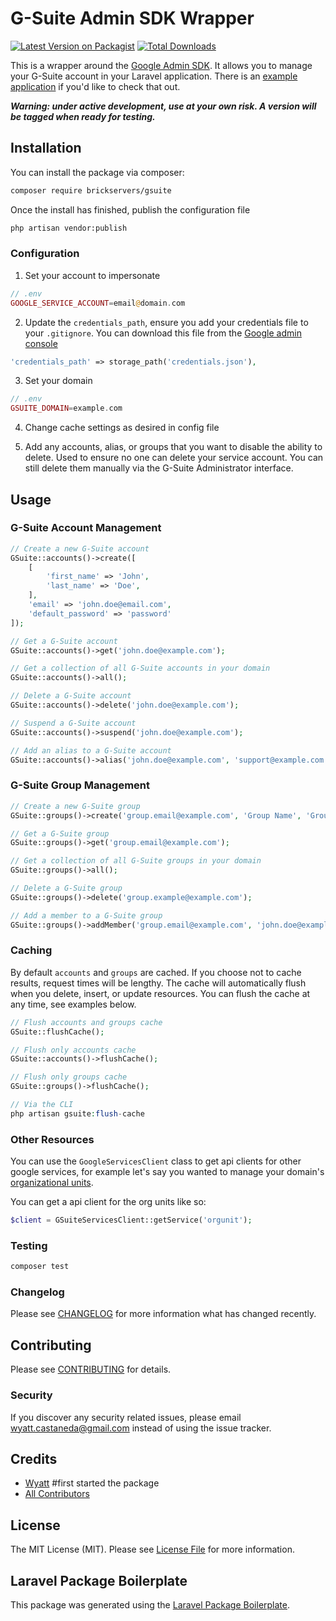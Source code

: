 # G-Suite Admin SDK Wrapper

[![Latest Version on Packagist](https://img.shields.io/packagist/v/brickservers/gsuite.svg?style=flat-square)](https://packagist.org/packages/brickservers/gsuite)
[![Total Downloads](https://poser.pugx.org/brickservers/gsuite/downloads)](//packagist.org/packages/brickservers/gsuite)

This is a wrapper around the
[Google Admin SDK](https://developers.google.com/admin-sdk/). It allows you to
manage your G-Suite account in your Laravel application. There is an
[example application](https://github.com/WyattCast44/gsuite-package-example) if
you'd like to check that out.

**_Warning: under active development, use at your own risk. A version will be
tagged when ready for testing._**

## Installation

You can install the package via composer:

```bash
composer require brickservers/gsuite
```

Once the install has finished, publish the configuration file

```bash
php artisan vendor:publish
```

### Configuration

1. Set your account to impersonate

```php
// .env
GOOGLE_SERVICE_ACCOUNT=email@domain.com
```

2. Update the `credentials_path`, ensure you add your credentials
   file to your `.gitignore`. You can download this file from the [Google admin console](https://admin.google.com)

```php
'credentials_path' => storage_path('credentials.json'),
```

3. Set your domain

```php
// .env
GSUITE_DOMAIN=example.com
```

4. Change cache settings as desired in config file

5. Add any accounts, alias, or groups that you want to disable the ability to
   delete. Used to ensure no one can delete your service account. You can still
   delete them manually via the G-Suite Administrator interface.

## Usage

### G-Suite Account Management

```php
// Create a new G-Suite account
GSuite::accounts()->create([
    [
        'first_name' => 'John',
        'last_name' => 'Doe',
    ],
    'email' => 'john.doe@email.com',
    'default_password' => 'password'
]);

// Get a G-Suite account
GSuite::accounts()->get('john.doe@example.com');

// Get a collection of all G-Suite accounts in your domain
GSuite::accounts()->all();

// Delete a G-Suite account
GSuite::accounts()->delete('john.doe@example.com');

// Suspend a G-Suite account
GSuite::accounts()->suspend('john.doe@example.com');

// Add an alias to a G-Suite account
GSuite::accounts()->alias('john.doe@example.com', 'support@example.com');
```

### G-Suite Group Management

```php
// Create a new G-Suite group
GSuite::groups()->create('group.email@example.com', 'Group Name', 'Group description');

// Get a G-Suite group
GSuite::groups()->get('group.email@example.com');

// Get a collection of all G-Suite groups in your domain
GSuite::groups()->all();

// Delete a G-Suite group
GSuite::groups()->delete('group.example@example.com');

// Add a member to a G-Suite group
GSuite::groups()->addMember('group.email@example.com', 'john.doe@example.com');
```

### Caching

By default `accounts` and `groups` are cached. If you choose not to cache
results, request times will be lengthy. The cache will automatically flush when
you delete, insert, or update resources. You can flush the cache at any time,
see examples below.

```php
// Flush accounts and groups cache
GSuite::flushCache();

// Flush only accounts cache
GSuite::accounts()->flushCache();

// Flush only groups cache
GSuite::groups()->flushCache();

// Via the CLI
php artisan gsuite:flush-cache
```

### Other Resources

You can use the `GoogleServicesClient` class to get api clients for other google
services, for example let's say you wanted to manage your domain's
[organizational units](https://developers.google.com/admin-sdk/directory/v1/guides/manage-org-units).

You can get a api client for the org units like so:

```php
$client = GSuiteServicesClient::getService('orgunit');
```

### Testing

```bash
composer test
```

### Changelog

Please see [CHANGELOG](CHANGELOG.md) for more information what has changed
recently.

## Contributing

Please see [CONTRIBUTING](CONTRIBUTING.md) for details.

### Security

If you discover any security related issues, please email
wyatt.castaneda@gmail.com instead of using the issue tracker.

## Credits

-   [Wyatt](https://github.com/wyattcast44) #first started the package
-   [All Contributors](../../contributors)

## License

The MIT License (MIT). Please see [License File](LICENSE.md) for more
information.

## Laravel Package Boilerplate

This package was generated using the
[Laravel Package Boilerplate](https://laravelpackageboilerplate.com).

